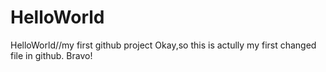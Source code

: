 # HelloWorld
HelloWorld//my first github project
Okay,so this is actully my first changed file in github.
Bravo!
